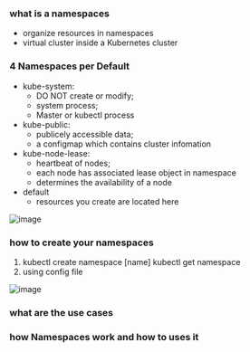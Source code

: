 ### what is a namespaces
- organize resources in namespaces
- virtual cluster inside a Kubernetes cluster

### 4 Namespaces per Default
- kube-system: 
  - DO NOT create or modify; 
  - system process; 
  - Master or kubectl process
- kube-public: 
  - publicely accessible data; 
  - a configmap which contains cluster infomation
- kube-node-lease: 
  - heartbeat of nodes; 
  - each node has associated lease object in namespace
  - determines the availability of a node
- default
  - resources you create are located here

![image](https://user-images.githubusercontent.com/35073431/206932336-9355c71b-a747-489a-b867-120ac9cf438a.png)
### how to create your namespaces
1. kubectl create namespace [name]
   kubectl get namespace
2. using config file

![image](https://user-images.githubusercontent.com/35073431/206932486-4e32fcce-8002-4b98-a4b0-a7932c98fb0e.png)


### what are the use cases

### how Namespaces work and how to uses it
